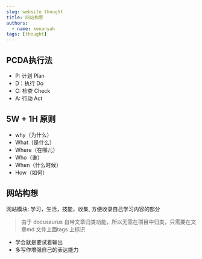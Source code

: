 ```yaml
---
slug: website thought
title: 网站构思
authors: 
  - name: kenanyah
tags: [thought]
---
```

## PCDA执行法

+ P: 计划 Plan
+ D：执行 Do
+ C: 检查 Check
+ A: 行动 Act

## 5W + 1H 原则

+ why（为什么）
+ What（是什么）
+ Where（在哪儿）
+ Who（谁）
+ When（什么时候）
+ How（如何）

## 网站构想

网站模块: 学习，生活，技能，收集, 方便收录自己学习内容的部分
> 由于 docusaurus 自带文章归类功能，所以无需在项目中归类，只需要在文章md 文件上面tags 上标识

+ 学会就是要试着输出
+ 多写作增强自己的表达能力
